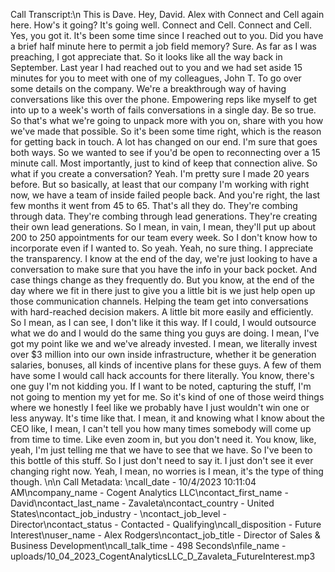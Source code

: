 Call Transcript:\n This is Dave. Hey, David. Alex with Connect and Cell again here. How's it going? It's going well. Connect and Cell. Connect and Cell. Yes, you got it. It's been some time since I reached out to you. Did you have a brief half minute here to permit a job field memory? Sure. As far as I was preaching, I got appreciate that. So it looks like all the way back in September. Last year I had reached out to you and we had set aside 15 minutes for you to meet with one of my colleagues, John T. To go over some details on the company. We're a breakthrough way of having conversations like this over the phone. Empowering reps like myself to get into up to a week's worth of fails conversations in a single day. Be so true. So that's what we're going to unpack more with you on, share with you how we've made that possible. So it's been some time right, which is the reason for getting back in touch. A lot has changed on our end. I'm sure that goes both ways. So we wanted to see if you'd be open to reconnecting over a 15 minute call. Most importantly, just to kind of keep that connection alive. So what if you create a conversation? Yeah. I'm pretty sure I made 20 years before. But so basically, at least that our company I'm working with right now, we have a team of inside failed people back. And you're right, the last few months it went from 45 to 65. That's all they do. They're combing through data. They're combing through lead generations. They're creating their own lead generations. So I mean, in vain, I mean, they'll put up about 200 to 250 appointments for our team every week. So I don't know how to incorporate even if I wanted to. So yeah. Yeah, no sure thing. I appreciate the transparency. I know at the end of the day, we're just looking to have a conversation to make sure that you have the info in your back pocket. And case things change as they frequently do. But you know, at the end of the day where we fit in there just to give you a little bit is we just help open up those communication channels. Helping the team get into conversations with hard-reached decision makers. A little bit more easily and efficiently. So I mean, as I can see, I don't like it this way. If I could, I would outsource what we do and I would do the same thing you guys are doing. I mean, I've got my point like we and we've already invested. I mean, we literally invest over $3 million into our own inside infrastructure, whether it be generation salaries, bonuses, all kinds of incentive plans for these guys. A few of them have some I would call hack accounts for there literally. You know, there's one guy I'm not kidding you. If I want to be noted, capturing the stuff, I'm not going to mention my yet for me. So it's kind of one of those weird things where we honestly I feel like we probably have I just wouldn't win one or less anyway. It's time like that. I mean, it and knowing what I know about the CEO like, I mean, I can't tell you how many times somebody will come up from time to time. Like even zoom in, but you don't need it. You know, like, yeah, I'm just telling me that we have to see that we have. So I've been to this bottle of this stuff. So I just don't need to say it. I just don't see it ever changing right now. Yeah, I mean, no worries is I mean, it's the type of thing though. \n\n Call Metadata: \ncall_date - 10/4/2023 10:11:04 AM\ncompany_name - Cogent Analytics LLC\ncontact_first_name - David\ncontact_last_name - Zavaleta\ncontact_country - United States\ncontact_job_industry - \ncontact_job_level - Director\ncontact_status - Contacted - Qualifying\ncall_disposition - Future Interest\nuser_name - Alex Rodgers\ncontact_job_title - Director of Sales & Business Development\ncall_talk_time - 498 Seconds\nfile_name - uploads/10_04_2023_CogentAnalyticsLLC_D_Zavaleta_FutureInterest.mp3
